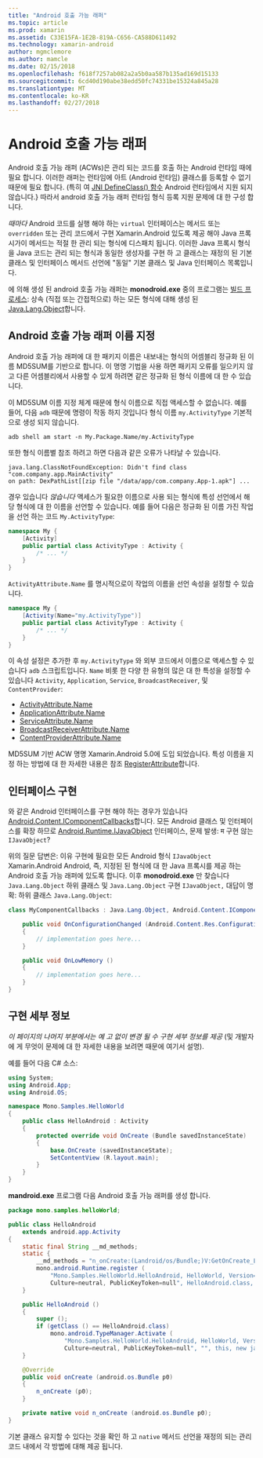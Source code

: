 ```yaml
---
title: "Android 호출 가능 래퍼"
ms.topic: article
ms.prod: xamarin
ms.assetid: C33E15FA-1E2B-819A-C656-CA588D611492
ms.technology: xamarin-android
author: mgmclemore
ms.author: mamcle
ms.date: 02/15/2018
ms.openlocfilehash: f618f7257ab082a2a5b0aa587b135ad169d15133
ms.sourcegitcommit: 6cd40d190abe38edd50fc74331be15324a845a28
ms.translationtype: MT
ms.contentlocale: ko-KR
ms.lasthandoff: 02/27/2018
---
```

# <a name="android-callable-wrappers"></a>Android 호출 가능 래퍼

Android 호출 가능 래퍼 (ACWs)은 관리 되는 코드를 호출 하는 Android 런타임 때에 필요 합니다. 이러한 래퍼는 런타임에 아트 (Android 런타임) 클래스를 등록할 수 없기 때문에 필요 합니다. (특히 여 [JNI DefineClass() 함수](http://docs.oracle.com/javase/1.5.0/docs/guide/jni/spec/functions.html#wp15986) Android 런타임에서 지원 되지 않습니다.} 따라서 android 호출 가능 래퍼 런타임 형식 등록 지원 문제에 대 한 구성 합니다. 

*때마다* Android 코드를 실행 해야 하는 `virtual` 인터페이스는 메서드 또는 `overridden` 또는 관리 코드에서 구현 Xamarin.Android 있도록 제공 해야 Java 프록시가이 메서드는 적절 한 관리 되는 형식에 디스패치 됩니다. 이러한 Java 프록시 형식을 Java 코드는 관리 되는 형식과 동일한 생성자를 구현 하 고 클래스는 재정의 된 기본 클래스 및 인터페이스 메서드 선언에 "동일" 기본 클래스 및 Java 인터페이스 목록입니다. 

에 의해 생성 된 android 호출 가능 래퍼는 **monodroid.exe** 중의 프로그램는 [빌드 프로세스](~/android/deploy-test/building-apps/build-process.md): 상속 (직접 또는 간접적으로) 하는 모든 형식에 대해 생성 된 [ Java.Lang.Object](https://developer.xamarin.com/api/type/Java.Lang.Object/)합니다. 


<a name="ACW_Naming" />

## <a name="android-callable-wrapper-naming"></a>Android 호출 가능 래퍼 이름 지정

Android 호출 가능 래퍼에 대 한 패키지 이름은 내보내는 형식의 어셈블리 정규화 된 이름 MD5SUM를 기반으로 합니다. 이 명명 기법을 사용 하면 패키지 오류를 일으키지 않고 다른 어셈블리에서 사용할 수 있게 하려면 같은 정규화 된 형식 이름에 대 한 수 있습니다. 

이 MD5SUM 이름 지정 체계 때문에 형식 이름으로 직접 액세스할 수 없습니다. 예를 들어, 다음 `adb` 때문에 명령이 작동 하지 것입니다 형식 이름 `my.ActivityType` 기본적으로 생성 되지 않습니다. 

```shell
adb shell am start -n My.Package.Name/my.ActivityType
```

또한 형식 이름별 참조 하려고 하면 다음과 같은 오류가 나타날 수 있습니다.

```shell
java.lang.ClassNotFoundException: Didn't find class "com.company.app.MainActivity"
on path: DexPathList[[zip file "/data/app/com.company.App-1.apk"] ...
```

경우 있습니다 *않습니다* 액세스가 필요한 이름으로 사용 되는 형식에 특성 선언에서 해당 형식에 대 한 이름을 선언할 수 있습니다. 예를 들어 다음은 정규화 된 이름 가진 작업을 선언 하는 코드 `My.ActivityType`:

```csharp
namespace My {
    [Activity]
    public partial class ActivityType : Activity {
        /* ... */
    }
}
```

`ActivityAttribute.Name` 를 명시적으로이 작업의 이름을 선언 속성을 설정할 수 있습니다. 

```csharp
namespace My {
    [Activity(Name="my.ActivityType")]
    public partial class ActivityType : Activity {
        /* ... */
    }
}
```

이 속성 설정은 추가한 후 `my.ActivityType` 와 외부 코드에서 이름으로 액세스할 수 있습니다 `adb` 스크립트입니다. `Name` 비롯 한 다양 한 유형의 많은 대 한 특성을 설정할 수 있습니다 `Activity`, `Application`, `Service`, `BroadcastReceiver`, 및 `ContentProvider`: 

-   [ActivityAttribute.Name](https://developer.xamarin.com/api/property/Android.App.ActivityAttribute.Name/)
-   [ApplicationAttribute.Name](https://developer.xamarin.com/api/property/Android.App.ApplicationAttribute.Name/)
-   [ServiceAttribute.Name](https://developer.xamarin.com/api/property/Android.App.ServiceAttribute.Name/)
-   [BroadcastReceiverAttribute.Name](https://developer.xamarin.com/api/property/Android.Content.BroadcastReceiverAttribute.Name/)
-   [ContentProviderAttribute.Name](https://developer.xamarin.com/api/property/Android.Content.ContentProviderAttribute.Name/)

MD5SUM 기반 ACW 명명 Xamarin.Android 5.0에 도입 되었습니다. 특성 이름을 지정 하는 방법에 대 한 자세한 내용은 참조 [RegisterAttribute](https://developer.xamarin.com/api/type/Android.Runtime.RegisterAttribute/)합니다. 


<a name="Implementing_Interfaces" />

## <a name="implementing-interfaces"></a>인터페이스 구현

와 같은 Android 인터페이스를 구현 해야 하는 경우가 있습니다 [Android.Content.IComponentCallbacks](https://developer.xamarin.com/api/type/Android.Content.IComponentCallbacks/)합니다. 모든 Android 클래스 및 인터페이스를 확장 하므로 [Android.Runtime.IJavaObject](https://developer.xamarin.com/api/type/Android.Runtime.IJavaObject/) 인터페이스, 문제 발생: म 구현 않는 `IJavaObject`? 

위의 질문 답변은: 이유 구현에 필요한 모든 Android 형식 `IJavaObject` Xamarin.Android Android, 즉, 지정된 된 형식에 대 한 Java 프록시를 제공 하는 Android 호출 가능 래퍼에 있도록 합니다. 이후 **monodroid.exe** 만 찾습니다 `Java.Lang.Object` 하위 클래스 및 `Java.Lang.Object` 구현 `IJavaObject,` 대답이 명확: 하위 클래스 `Java.Lang.Object`: 

```csharp
class MyComponentCallbacks : Java.Lang.Object, Android.Content.IComponentCallbacks {

    public void OnConfigurationChanged (Android.Content.Res.Configuration newConfig)
    {
        // implementation goes here...
    } 

    public void OnLowMemory ()
    {
        // implementation goes here...
    }
}
```

<a name="Implementation_Details" />

## <a name="implementation-details"></a>구현 세부 정보

*이 페이지의 나머지 부분에서는 예 고 없이 변경 될 수 구현 세부 정보를 제공* (및 개발자에 게 무엇이 문제에 대 한 자세한 내용을 보려면 때문에 여기서 설명). 

예를 들어 다음 C# 소스:

```csharp
using System;
using Android.App;
using Android.OS;

namespace Mono.Samples.HelloWorld
{
    public class HelloAndroid : Activity
    {
        protected override void OnCreate (Bundle savedInstanceState)
        {
            base.OnCreate (savedInstanceState);
            SetContentView (R.layout.main);
        }
    }
}
```

**mandroid.exe** 프로그램 다음 Android 호출 가능 래퍼를 생성 합니다. 

```java
package mono.samples.helloWorld;

public class HelloAndroid
    extends android.app.Activity
{
    static final String __md_methods;
    static {
        __md_methods = "n_onCreate:(Landroid/os/Bundle;)V:GetOnCreate_Landroid_os_Bundle_Handler\n" + "";
        mono.android.Runtime.register (
            "Mono.Samples.HelloWorld.HelloAndroid, HelloWorld, Version=1.0.0.0, 
            Culture=neutral, PublicKeyToken=null", HelloAndroid.class, __md_methods);
    }

    public HelloAndroid ()
    {
        super ();
        if (getClass () == HelloAndroid.class)
            mono.android.TypeManager.Activate (
                "Mono.Samples.HelloWorld.HelloAndroid, HelloWorld, Version=1.0.0.0, 
                Culture=neutral, PublicKeyToken=null", "", this, new java.lang.Object[] {  });
    }

    @Override
    public void onCreate (android.os.Bundle p0)
    {
        n_onCreate (p0);
    }

    private native void n_onCreate (android.os.Bundle p0);
}
```

기본 클래스 유지할 수 있다는 것을 확인 하 고 `native` 메서드 선언을 재정의 되는 관리 코드 내에서 각 방법에 대해 제공 됩니다. 
